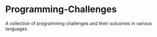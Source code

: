 Programming-Challenges
======================

A collection of programming challenges and their outcomes in various languages.
